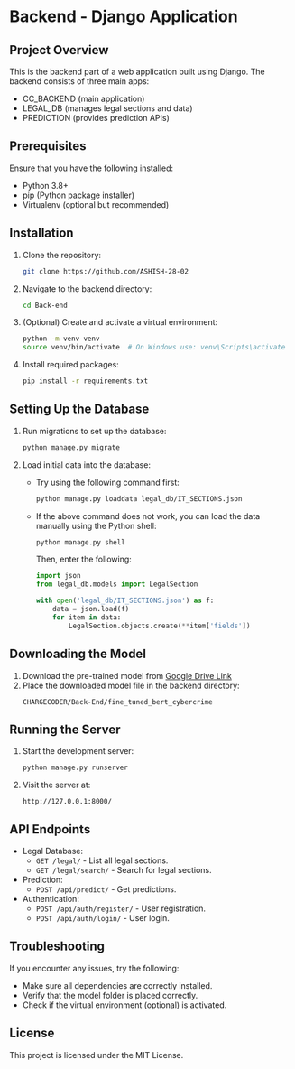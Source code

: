 # Backend - Django Application

## Project Overview
This is the backend part of a web application built using Django. The backend consists of three main apps:
- CC_BACKEND (main application)
- LEGAL_DB (manages legal sections and data)
- PREDICTION (provides prediction APIs)

## Prerequisites
Ensure that you have the following installed:
- Python 3.8+
- pip (Python package installer)
- Virtualenv (optional but recommended)

## Installation
1. Clone the repository:
   ```bash
   git clone https://github.com/ASHISH-28-02
   ```

2. Navigate to the backend directory:
   ```bash
   cd Back-end
   ```

3. (Optional) Create and activate a virtual environment:
   ```bash
   python -m venv venv
   source venv/bin/activate  # On Windows use: venv\Scripts\activate
   ```

4. Install required packages:
   ```bash
   pip install -r requirements.txt
   ```

## Setting Up the Database
1. Run migrations to set up the database:
   ```bash
   python manage.py migrate
   ```

2. Load initial data into the database:
   - Try using the following command first:
     ```bash
     python manage.py loaddata legal_db/IT_SECTIONS.json
     ```
   - If the above command does not work, you can load the data manually using the Python shell:
     ```bash
     python manage.py shell
     ```
     Then, enter the following:
     ```python
     import json
     from legal_db.models import LegalSection
     
     with open('legal_db/IT_SECTIONS.json') as f:
         data = json.load(f)
         for item in data:
             LegalSection.objects.create(**item['fields'])
     ```

## Downloading the Model
1. Download the pre-trained model from [Google Drive Link](https://drive.google.com/drive/folders/1w3nESh5E5Uh7q_tMbZYVyNiPfMAJhfEF?usp=drive_link) 
2. Place the downloaded model file in the backend directory:
   ```
   CHARGECODER/Back-End/fine_tuned_bert_cybercrime
   ```

## Running the Server
1. Start the development server:
   ```bash
   python manage.py runserver
   ```

2. Visit the server at:
   ```
   http://127.0.0.1:8000/
   ```

## API Endpoints
- Legal Database:
  - `GET /legal/` - List all legal sections.
  - `GET /legal/search/` - Search for legal sections.
- Prediction:
  - `POST /api/predict/` - Get predictions.
- Authentication:
  - `POST /api/auth/register/` - User registration.
  - `POST /api/auth/login/` - User login.

## Troubleshooting
If you encounter any issues, try the following:
- Make sure all dependencies are correctly installed.
- Verify that the model folder is placed correctly.
- Check if the virtual environment (optional) is activated.

## License
This project is licensed under the MIT License.


